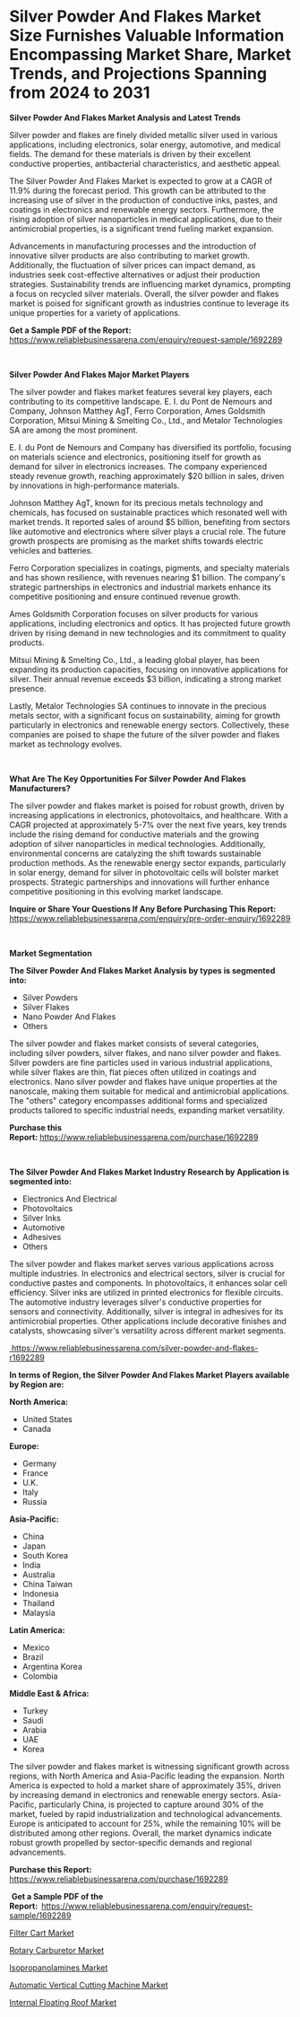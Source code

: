 <p><h1>Silver Powder And Flakes Market Size Furnishes Valuable Information Encompassing Market Share, Market Trends, and Projections Spanning from 2024 to 2031</h1></p><p><strong>Silver Powder And Flakes Market Analysis and Latest Trends</strong></p>
<p><p>Silver powder and flakes are finely divided metallic silver used in various applications, including electronics, solar energy, automotive, and medical fields. The demand for these materials is driven by their excellent conductive properties, antibacterial characteristics, and aesthetic appeal. </p><p>The Silver Powder And Flakes Market is expected to grow at a CAGR of 11.9% during the forecast period. This growth can be attributed to the increasing use of silver in the production of conductive inks, pastes, and coatings in electronics and renewable energy sectors. Furthermore, the rising adoption of silver nanoparticles in medical applications, due to their antimicrobial properties, is a significant trend fueling market expansion. </p><p>Advancements in manufacturing processes and the introduction of innovative silver products are also contributing to market growth. Additionally, the fluctuation of silver prices can impact demand, as industries seek cost-effective alternatives or adjust their production strategies. Sustainability trends are influencing market dynamics, prompting a focus on recycled silver materials. Overall, the silver powder and flakes market is poised for significant growth as industries continue to leverage its unique properties for a variety of applications.</p></p>
<p><strong>Get a Sample PDF of the Report:&nbsp;</strong> <a href="https://www.reliablebusinessarena.com/enquiry/request-sample/1692289?utm_campaign=1282&utm_medium=2&utm_source=Github&utm_content=ia&utm_term=19102024&utm_id=silver-powder-and-flakes">https://www.reliablebusinessarena.com/enquiry/request-sample/1692289</a></p>
<p>&nbsp;</p>
<p><strong>Silver Powder And Flakes Major Market Players</strong></p>
<p><p>The silver powder and flakes market features several key players, each contributing to its competitive landscape. E. I. du Pont de Nemours and Company, Johnson Matthey AgT, Ferro Corporation, Ames Goldsmith Corporation, Mitsui Mining & Smelting Co., Ltd., and Metalor Technologies SA are among the most prominent.</p><p>E. I. du Pont de Nemours and Company has diversified its portfolio, focusing on materials science and electronics, positioning itself for growth as demand for silver in electronics increases. The company experienced steady revenue growth, reaching approximately $20 billion in sales, driven by innovations in high-performance materials.</p><p>Johnson Matthey AgT, known for its precious metals technology and chemicals, has focused on sustainable practices which resonated well with market trends. It reported sales of around $5 billion, benefiting from sectors like automotive and electronics where silver plays a crucial role. The future growth prospects are promising as the market shifts towards electric vehicles and batteries.</p><p>Ferro Corporation specializes in coatings, pigments, and specialty materials and has shown resilience, with revenues nearing $1 billion. The company's strategic partnerships in electronics and industrial markets enhance its competitive positioning and ensure continued revenue growth.</p><p>Ames Goldsmith Corporation focuses on silver products for various applications, including electronics and optics. It has projected future growth driven by rising demand in new technologies and its commitment to quality products.</p><p>Mitsui Mining & Smelting Co., Ltd., a leading global player, has been expanding its production capacities, focusing on innovative applications for silver. Their annual revenue exceeds $3 billion, indicating a strong market presence.</p><p>Lastly, Metalor Technologies SA continues to innovate in the precious metals sector, with a significant focus on sustainability, aiming for growth particularly in electronics and renewable energy sectors. Collectively, these companies are poised to shape the future of the silver powder and flakes market as technology evolves.</p></p>
<p>&nbsp;</p>
<p><strong>What Are The Key Opportunities For Silver Powder And Flakes Manufacturers?</strong></p>
<p><p>The silver powder and flakes market is poised for robust growth, driven by increasing applications in electronics, photovoltaics, and healthcare. With a CAGR projected at approximately 5-7% over the next five years, key trends include the rising demand for conductive materials and the growing adoption of silver nanoparticles in medical technologies. Additionally, environmental concerns are catalyzing the shift towards sustainable production methods. As the renewable energy sector expands, particularly in solar energy, demand for silver in photovoltaic cells will bolster market prospects. Strategic partnerships and innovations will further enhance competitive positioning in this evolving market landscape.</p></p>
<p><strong>Inquire or Share Your Questions If Any Before Purchasing This Report:</strong> <a href="https://www.reliablebusinessarena.com/enquiry/pre-order-enquiry/1692289?utm_campaign=1282&utm_medium=2&utm_source=Github&utm_content=ia&utm_term=19102024&utm_id=silver-powder-and-flakes">https://www.reliablebusinessarena.com/enquiry/pre-order-enquiry/1692289</a></p>
<p>&nbsp;</p>
<p><strong>Market Segmentation</strong></p>
<p><strong>The Silver Powder And Flakes Market Analysis by types is segmented into:</strong></p>
<p><ul><li>Silver Powders</li><li>Silver Flakes</li><li>Nano Powder And Flakes</li><li>Others</li></ul></p>
<p><p>The silver powder and flakes market consists of several categories, including silver powders, silver flakes, and nano silver powder and flakes. Silver powders are fine particles used in various industrial applications, while silver flakes are thin, flat pieces often utilized in coatings and electronics. Nano silver powder and flakes have unique properties at the nanoscale, making them suitable for medical and antimicrobial applications. The "others" category encompasses additional forms and specialized products tailored to specific industrial needs, expanding market versatility.</p></p>
<p><strong>Purchase this Report:&nbsp;</strong><a href="https://www.reliablebusinessarena.com/purchase/1692289?utm_campaign=1282&utm_medium=2&utm_source=Github&utm_content=ia&utm_term=19102024&utm_id=silver-powder-and-flakes">https://www.reliablebusinessarena.com/purchase/1692289</a></p>
<p>&nbsp;</p>
<p><strong>The Silver Powder And Flakes Market Industry Research by Application is segmented into:</strong></p>
<p><ul><li>Electronics And Electrical</li><li>Photovoltaics</li><li>Silver Inks</li><li>Automotive</li><li>Adhesives</li><li>Others</li></ul></p>
<p><p>The silver powder and flakes market serves various applications across multiple industries. In electronics and electrical sectors, silver is crucial for conductive pastes and components. In photovoltaics, it enhances solar cell efficiency. Silver inks are utilized in printed electronics for flexible circuits. The automotive industry leverages silver's conductive properties for sensors and connectivity. Additionally, silver is integral in adhesives for its antimicrobial properties. Other applications include decorative finishes and catalysts, showcasing silver's versatility across different market segments.</p></p>
<p><a href="https://www.reliablebusinessarena.com/silver-powder-and-flakes-r1692289?utm_campaign=1282&utm_medium=2&utm_source=Github&utm_content=ia&utm_term=19102024&utm_id=silver-powder-and-flakes">&nbsp;https://www.reliablebusinessarena.com/silver-powder-and-flakes-r1692289</a></p>
<p><strong>In terms of Region, the Silver Powder And Flakes Market Players available by Region are:</strong></p>
<p>
    <p> <strong> North America: </strong>
        <ul>
            <li>United States</li>
            <li>Canada</li>
        </ul>
        </p> 
    <p> <strong> Europe: </strong>
        <ul>
            <li>Germany</li>
            <li>France</li>
            <li>U.K.</li>
            <li>Italy</li>
            <li>Russia</li>
        </ul>
        </p> 
    <p> <strong> Asia-Pacific: </strong>
        <ul>
            <li>China</li>
            <li>Japan</li>
            <li>South Korea</li>
            <li>India</li>
            <li>Australia</li>
            <li>China Taiwan</li>
            <li>Indonesia</li>
            <li>Thailand</li>
            <li>Malaysia</li>
        </ul>
        </p> 
    <p> <strong> Latin America: </strong>
        <ul>
            <li>Mexico</li>
            <li>Brazil</li>
            <li>Argentina Korea</li>
            <li>Colombia</li>
        </ul>
        </p> 
    <p> <strong> Middle East & Africa: </strong>
        <ul>
            <li>Turkey</li>
            <li>Saudi</li>
            <li>Arabia</li>
            <li>UAE</li>
            <li>Korea</li>
        </ul>
    </p>
    </p>
<p><p>The silver powder and flakes market is witnessing significant growth across regions, with North America and Asia-Pacific leading the expansion. North America is expected to hold a market share of approximately 35%, driven by increasing demand in electronics and renewable energy sectors. Asia-Pacific, particularly China, is projected to capture around 30% of the market, fueled by rapid industrialization and technological advancements. Europe is anticipated to account for 25%, while the remaining 10% will be distributed among other regions. Overall, the market dynamics indicate robust growth propelled by sector-specific demands and regional advancements.</p></p>
<p><strong>Purchase this Report: </strong><a href="https://www.reliablebusinessarena.com/purchase/1692289?utm_campaign=1282&utm_medium=2&utm_source=Github&utm_content=ia&utm_term=19102024&utm_id=silver-powder-and-flakes">https://www.reliablebusinessarena.com/purchase/1692289</a></p>
<p>&nbsp;<strong>Get a Sample PDF of the Report:&nbsp;&nbsp;</strong><a href="https://www.reliablebusinessarena.com/enquiry/request-sample/1692289?utm_campaign=1282&utm_medium=2&utm_source=Github&utm_content=ia&utm_term=19102024&utm_id=silver-powder-and-flakes">https://www.reliablebusinessarena.com/enquiry/request-sample/1692289</a></p>
<p><strong></strong></p>
<p><p><a href="https://issuu.com/reportprime-2/docs/filter-cart-market-size-2030.pptx_958d0a6e14172a?utm_campaign=1282&utm_medium=2&utm_source=Github&utm_content=ia&utm_term=19102024&utm_id=silver-powder-and-flakes">Filter Cart Market</a></p><p><a href="https://www.linkedin.com/pulse/rotary-carburetor-market-outlook-forecast-from-2024-2031-visigraphs-rr1zc?utm_campaign=1282&utm_medium=2&utm_source=Github&utm_content=ia&utm_term=19102024&utm_id=silver-powder-and-flakes">Rotary Carburetor Market</a></p><p><a href="https://github.com/guneycigdem35/Market-Research-Report-List-5/blob/main/isopropanolamines-market.md?utm_campaign=1282&utm_medium=2&utm_source=Github&utm_content=ia&utm_term=19102024&utm_id=silver-powder-and-flakes">Isopropanolamines Market</a></p><p><a href="https://www.linkedin.com/pulse/automatic-vertical-cutting-machine-market-investigation-industry-mclcc?utm_campaign=1282&utm_medium=2&utm_source=Github&utm_content=ia&utm_term=19102024&utm_id=silver-powder-and-flakes">Automatic Vertical Cutting Machine Market</a></p><p><a href="https://issuu.com/reportprime-2/docs/internal-floating-roof-market-size-_356c68cafa3ed6?utm_campaign=1282&utm_medium=2&utm_source=Github&utm_content=ia&utm_term=19102024&utm_id=silver-powder-and-flakes">Internal Floating Roof Market</a></p></p>